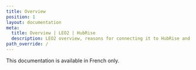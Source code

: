```yaml
---
title: Overview
position: 1
layout: documentation
meta:
  title: Overview | LEO2 | HubRise
  description: LEO2 overview, reasons for connecting it to HubRise and summary of integrated features. Synchronise data between your EPOS and your apps.
path_override: /
---
```


This documentation is <Link to="/fr/apps/leo2" addLocalePrefix={false}>available in French only</Link>.
